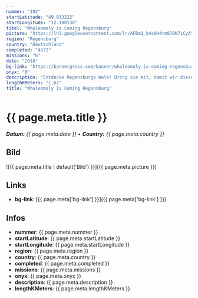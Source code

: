 ```yaml
---
nummer: "192"
startLatitude: "49.013222"
startLongitude: "12.100138"
titel: "Whaleomaly is Coming Regensburg"
picture: "https://lh3.googleusercontent.com/lr/AFBm1_b4s0H4rm870N7iCyAYjAAKdhPgHJkY5s_AzSgPFR30ykSA_IGo0Qwo4b43_HEuFNWHmsL9SdnFq_fTZV0Hi2hfZ2SVvitN6xk8qSTAXRtWBa3drFrMaAy0AA9hB1BCrBgSeqeD1MnZbPSnFo02AZcoaN0wFEia_OR6o0T8xBOoFuS83tfYQRF7hQVUmxpmLVqKBcGswoYTWZd76GmE76IxQsy6QjSrpQNV8ZgY_mV-qqbrKQ7wVQau-qqE-uPkDor-6UPRnUwYEUp1aHybL0BN-pcU-37at7H_A1kPC-NZnJc5jTkef3CaIvkkCmXr_kPohWZJIPNtXd7n_zY8qfAxC0DhfRbKcscFirOh_ZJgjFzlpRV1167gZR02Uii7eMIn9X3UHNFDBRPt_0PGj6QlvdfOioMh27prcOYSccKxyKrkK3MVegsTVJJMETvWbSGyCtm8ipgSoIeO9j0q-PQijbg4AI9vuKDeS9hwJhXARoZuqOfTLyP5BVZXjWminoKe1h2EA5Lb0ZdpvokV5Bvk1UFQPbHgJqR6i0UvZQ6d5isWCal_sLcqZ80BtsAzJckFHQhchRpIsZdkw9QrmCuPMlp2ShmddqRqeeRS5G5L8yapNmPTLIrIqMBUqP2ENj_qLYquAgygH1syyKigPeZMp-3_nTDuODLOUVCnbaMCgjeYWELHljB4p5fNUCQFZ5pCBpOKVFVkL_OS21joStl1M12JKjRCe2lPMSrsm9vxQhHHh5KUubt8p_X_jJLTMkLOMWI39fF-1o13axRFyUcv8MhMZ7ATyZibYng96b2svgTvSQD6P7H6k3k6fu1xng7t2EzQe7RRltlLAcbWCY5mpSugnAWwAPnH"
region: "Regensburg"
country: "Deutschland"
completed: "4572"
missions: "6"
date: "2018"
bg-link: "https://bannergress.com/banner/whaleomaly-is-coming-regensburg-7a9c"
onyx: "0"
description: "Entdecke Regensburgs Wale! Bring sie mit, damit wir diese bei der Whaleomaly in Linz verbünden !\nExplore Regensburgs Whales! Take them with you to unite at the Whaleomaly Linz!"
lengthKMeters: "1,62"
title: "Whaleomaly is Coming Regensburg"
---
```


# {{ page.meta.title }}
_**Datum:** {{ page.meta.date }} • **Country:** {{ page.meta.country }}_

## Bild
![{{ page.meta.title | default('Bild') }}]({{ page.meta.picture }})

## Links
- **bg-link**: [{{ page.meta['bg-link'] }}]({{ page.meta['bg-link'] }})

## Infos
- **nummer**: {{ page.meta.nummer }}
- **startLatitude**: {{ page.meta.startLatitude }}
- **startLongitude**: {{ page.meta.startLongitude }}
- **region**: {{ page.meta.region }}
- **country**: {{ page.meta.country }}
- **completed**: {{ page.meta.completed }}
- **missions**: {{ page.meta.missions }}
- **onyx**: {{ page.meta.onyx }}
- **description**: {{ page.meta.description }}
- **lengthKMeters**: {{ page.meta.lengthKMeters }}

